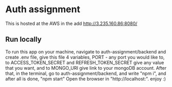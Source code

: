 # Auth assignment

This is hosted at the AWS in the add http://3.235.160.86:8080/

## Run locally

To run this app on your machine, navigate to auth-assignment/backend and create .env file,
give this file 4 variables, PORT - any port you would like to, to ACCESS_TOKEN_SECRET and REFRESH_TOKEN_SECRET
give any value that you want, and to MONGO_URI give link to your mongoDB account.
After that, in the terminal, go to auth-assignment/backend, and write "npm i", and after all is done, "npm start"
Open the browser in "http://localhost:<your PORT>".
enjoy :)
